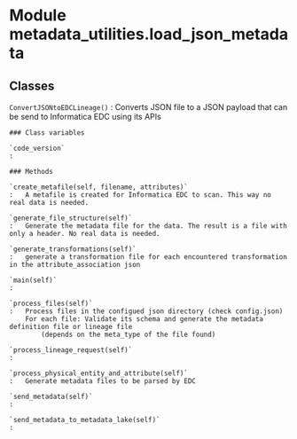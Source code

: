 Module metadata_utilities.load_json_metadata
============================================

Classes
-------

`ConvertJSONtoEDCLineage()`
:   Converts JSON file to a JSON payload that can be send to Informatica EDC using its APIs

    ### Class variables

    `code_version`
    :

    ### Methods

    `create_metafile(self, filename, attributes)`
    :   A metafile is created for Informatica EDC to scan. This way no real data is needed.

    `generate_file_structure(self)`
    :   Generate the metadata file for the data. The result is a file with only a header. No real data is needed.

    `generate_transformations(self)`
    :   generate a transformation file for each encountered transformation in the attribute_association json

    `main(self)`
    :

    `process_files(self)`
    :   Process files in the configued json directory (check config.json)
        For each file: Validate its schema and generate the metadata definition file or lineage file
            (depends on the meta_type of the file found)

    `process_lineage_request(self)`
    :

    `process_physical_entity_and_attribute(self)`
    :   Generate metadata files to be parsed by EDC

    `send_metadata(self)`
    :

    `send_metadata_to_metadata_lake(self)`
    :